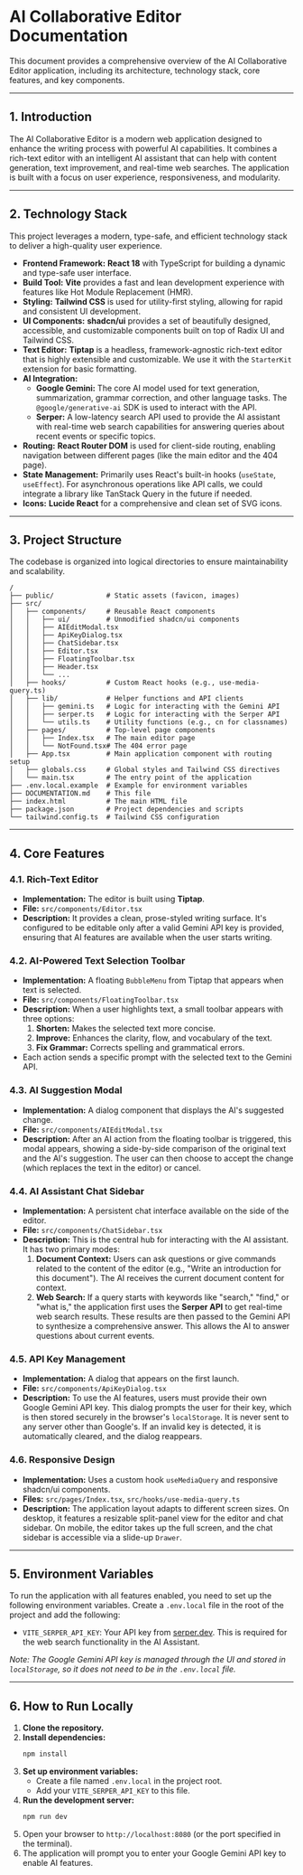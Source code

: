 # AI Collaborative Editor Documentation

This document provides a comprehensive overview of the AI Collaborative Editor application, including its architecture, technology stack, core features, and key components.

---

## 1. Introduction

The AI Collaborative Editor is a modern web application designed to enhance the writing process with powerful AI capabilities. It combines a rich-text editor with an intelligent AI assistant that can help with content generation, text improvement, and real-time web searches. The application is built with a focus on user experience, responsiveness, and modularity.

---

## 2. Technology Stack

This project leverages a modern, type-safe, and efficient technology stack to deliver a high-quality user experience.

-   **Frontend Framework:** **React 18** with TypeScript for building a dynamic and type-safe user interface.
-   **Build Tool:** **Vite** provides a fast and lean development experience with features like Hot Module Replacement (HMR).
-   **Styling:** **Tailwind CSS** is used for utility-first styling, allowing for rapid and consistent UI development.
-   **UI Components:** **shadcn/ui** provides a set of beautifully designed, accessible, and customizable components built on top of Radix UI and Tailwind CSS.
-   **Text Editor:** **Tiptap** is a headless, framework-agnostic rich-text editor that is highly extensible and customizable. We use it with the `StarterKit` extension for basic formatting.
-   **AI Integration:**
    -   **Google Gemini:** The core AI model used for text generation, summarization, grammar correction, and other language tasks. The `@google/generative-ai` SDK is used to interact with the API.
    -   **Serper:** A low-latency search API used to provide the AI assistant with real-time web search capabilities for answering queries about recent events or specific topics.
-   **Routing:** **React Router DOM** is used for client-side routing, enabling navigation between different pages (like the main editor and the 404 page).
-   **State Management:** Primarily uses React's built-in hooks (`useState`, `useEffect`). For asynchronous operations like API calls, we could integrate a library like TanStack Query in the future if needed.
-   **Icons:** **Lucide React** for a comprehensive and clean set of SVG icons.

---

## 3. Project Structure

The codebase is organized into logical directories to ensure maintainability and scalability.

```
/
├── public/             # Static assets (favicon, images)
├── src/
│   ├── components/     # Reusable React components
│   │   ├── ui/         # Unmodified shadcn/ui components
│   │   ├── AIEditModal.tsx
│   │   ├── ApiKeyDialog.tsx
│   │   ├── ChatSidebar.tsx
│   │   ├── Editor.tsx
│   │   ├── FloatingToolbar.tsx
│   │   ├── Header.tsx
│   │   └── ...
│   ├── hooks/          # Custom React hooks (e.g., use-media-query.ts)
│   ├── lib/            # Helper functions and API clients
│   │   ├── gemini.ts   # Logic for interacting with the Gemini API
│   │   ├── serper.ts   # Logic for interacting with the Serper API
│   │   └── utils.ts    # Utility functions (e.g., cn for classnames)
│   ├── pages/          # Top-level page components
│   │   ├── Index.tsx   # The main editor page
│   │   └── NotFound.tsx# The 404 error page
│   ├── App.tsx         # Main application component with routing setup
│   ├── globals.css     # Global styles and Tailwind CSS directives
│   └── main.tsx        # The entry point of the application
├── .env.local.example  # Example for environment variables
├── DOCUMENTATION.md    # This file
├── index.html          # The main HTML file
├── package.json        # Project dependencies and scripts
└── tailwind.config.ts  # Tailwind CSS configuration
```

---

## 4. Core Features

### 4.1. Rich-Text Editor

-   **Implementation:** The editor is built using **Tiptap**.
-   **File:** `src/components/Editor.tsx`
-   **Description:** It provides a clean, prose-styled writing surface. It's configured to be editable only after a valid Gemini API key is provided, ensuring that AI features are available when the user starts writing.

### 4.2. AI-Powered Text Selection Toolbar

-   **Implementation:** A floating `BubbleMenu` from Tiptap that appears when text is selected.
-   **File:** `src/components/FloatingToolbar.tsx`
-   **Description:** When a user highlights text, a small toolbar appears with three options:
    1.  **Shorten:** Makes the selected text more concise.
    2.  **Improve:** Enhances the clarity, flow, and vocabulary of the text.
    3.  **Fix Grammar:** Corrects spelling and grammatical errors.
-   Each action sends a specific prompt with the selected text to the Gemini API.

### 4.3. AI Suggestion Modal

-   **Implementation:** A dialog component that displays the AI's suggested change.
-   **File:** `src/components/AIEditModal.tsx`
-   **Description:** After an AI action from the floating toolbar is triggered, this modal appears, showing a side-by-side comparison of the original text and the AI's suggestion. The user can then choose to accept the change (which replaces the text in the editor) or cancel.

### 4.4. AI Assistant Chat Sidebar

-   **Implementation:** A persistent chat interface available on the side of the editor.
-   **File:** `src/components/ChatSidebar.tsx`
-   **Description:** This is the central hub for interacting with the AI assistant. It has two primary modes:
    1.  **Document Context:** Users can ask questions or give commands related to the content of the editor (e.g., "Write an introduction for this document"). The AI receives the current document content for context.
    2.  **Web Search:** If a query starts with keywords like "search," "find," or "what is," the application first uses the **Serper API** to get real-time web search results. These results are then passed to the Gemini API to synthesize a comprehensive answer. This allows the AI to answer questions about current events.

### 4.5. API Key Management

-   **Implementation:** A dialog that appears on the first launch.
-   **File:** `src/components/ApiKeyDialog.tsx`
-   **Description:** To use the AI features, users must provide their own Google Gemini API key. This dialog prompts the user for their key, which is then stored securely in the browser's `localStorage`. It is never sent to any server other than Google's. If an invalid key is detected, it is automatically cleared, and the dialog reappears.

### 4.6. Responsive Design

-   **Implementation:** Uses a custom hook `useMediaQuery` and responsive shadcn/ui components.
-   **Files:** `src/pages/Index.tsx`, `src/hooks/use-media-query.ts`
-   **Description:** The application layout adapts to different screen sizes. On desktop, it features a resizable split-panel view for the editor and chat sidebar. On mobile, the editor takes up the full screen, and the chat sidebar is accessible via a slide-up `Drawer`.

---

## 5. Environment Variables

To run the application with all features enabled, you need to set up the following environment variables. Create a `.env.local` file in the root of the project and add the following:

-   `VITE_SERPER_API_KEY`: Your API key from [serper.dev](https://serper.dev/). This is required for the web search functionality in the AI Assistant.

*Note: The Google Gemini API key is managed through the UI and stored in `localStorage`, so it does not need to be in the `.env.local` file.*

---

## 6. How to Run Locally

1.  **Clone the repository.**
2.  **Install dependencies:**
    ```bash
    npm install
    ```
3.  **Set up environment variables:**
    -   Create a file named `.env.local` in the project root.
    -   Add your `VITE_SERPER_API_KEY` to this file.
4.  **Run the development server:**
    ```bash
    npm run dev
    ```
5.  Open your browser to `http://localhost:8080` (or the port specified in the terminal).
6.  The application will prompt you to enter your Google Gemini API key to enable AI features.